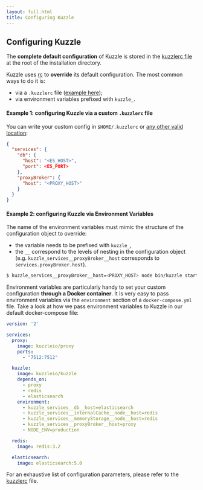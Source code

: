 ```yaml
---
layout: full.html
title: Configuring Kuzzle
---
```


## Configuring Kuzzle

The **complete default configuration** of Kuzzle is stored in the [kuzzlerc file](https://github.com/kuzzleio/kuzzle/blob/master/.kuzzlerc.sample) at the root of the installation directory.

Kuzzle uses [rc](https://github.com/dominictarr/rc) to **override** its default configuration. The most common ways to do it is:

- via a `.kuzzlerc` file ([example here](https://github.com/kuzzleio/kuzzle/blob/master/.kuzzlerc.sample));
- via environment variables prefixed with `kuzzle_`.

#### Example 1: configuring Kuzzle via a custom `.kuzzlerc` file

You can write your custom config in `$HOME/.kuzzlerc` or [any other valid location](https://github.com/dominictarr/rc/blob/master/README.md#standards):

```json
{
  "services": {
    "db": {
      "host": "<ES_HOST>",
      "port": <ES_PORT>
    },
    "proxyBroker": {
      "host": "<PROXY_HOST>"
    }
  }
}
```

#### Example 2: configuring Kuzzle via Environment Variables

The name of the environment variables must mimic the structure of the configuration object to override:

* the variable needs to be prefixed with `kuzzle_`,
* the `__` correspond to the levels of nesting in the configuration object (e.g. `kuzzle_services__proxyBroker__host` corresponds to `services.proxyBroker.host`).

```bash
$ kuzzle_services__proxyBroker__host=<PROXY_HOST> node bin/kuzzle start
```

Environment variables are particularly handy to set your custom configuration **through a Docker container**. It is very easy to pass environment variables via the `environment` section of a `docker-compose.yml` file. Take a look at how we pass environment variables to Kuzzle in our default docker-compose file:

```yaml
version: '2'

services:
  proxy:
    image: kuzzleio/proxy
    ports:
      - "7512:7512"

  kuzzle:
    image: kuzzleio/kuzzle
    depends_on:
      - proxy
      - redis
      - elasticsearch
    environment:
      - kuzzle_services__db__host=elasticsearch
      - kuzzle_services__internalCache__node__host=redis
      - kuzzle_services__memoryStorage__node__host=redis
      - kuzzle_services__proxyBroker__host=proxy
      - NODE_ENV=production

  redis:
    image: redis:3.2

  elasticsearch:
    image: elasticsearch:5.0
```

<aside class="notice">
  For an exhaustive list of configuration parameters, please refer to the <a href="https://github.com/kuzzleio/kuzzle/blob/master/.kuzzlerc.sample">kuzzlerc</a> file.
</aside>
